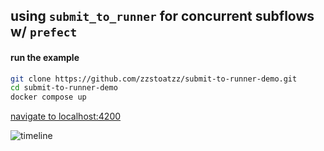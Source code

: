 ## using `submit_to_runner` for concurrent subflows w/ `prefect`

#### run the example
```bash
git clone https://github.com/zzstoatzz/submit-to-runner-demo.git
cd submit-to-runner-demo
docker compose up
```
[navigate to localhost:4200](http://localhost:4200)

![timeline](https://github.com/zzstoatzz/submit-to-runner-demo/assets/31014960/da191276-3ec1-43dc-aff7-7d3f937cd343)
